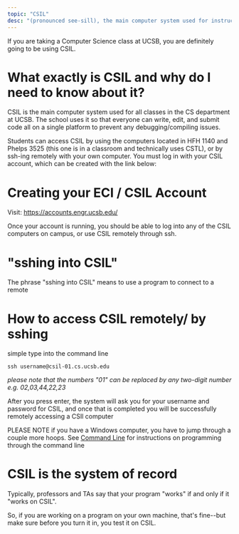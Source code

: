```yaml
---
topic: "CSIL"
desc: "(pronounced see-sill), the main computer system used for instruction at UCSB CS"
---
```


If you are taking a Computer Science class at UCSB, you are definitely going to be using CSIL. 

# What exactly is CSIL and why do I need to know about it?

CSIL is the main computer system used for all classes in the CS department at UCSB. The school uses it so that everyone can write, edit, and submit code all on a single platform to prevent any debugging/compiling issues. 

Students can access CSIL by using the computers located in HFH 1140 and Phelps 3525 (this one is in a classroom and technically uses CSTL), or by ssh-ing remotely with your own computer. You must log in with your CSIL account, which can be created with the link below:


# Creating your ECI / CSIL Account

Visit: <https://accounts.engr.ucsb.edu/>

Once your account is running, you should be able to log into any of the CSIL computers on campus, or use CSIL remotely through ssh.

# "sshing into CSIL"

The phrase "sshing into CSIL" means to use a program to connect to a remote 

# How to access CSIL remotely/ by sshing

simple type into the command line
```
ssh username@csil-01.cs.ucsb.edu
```
*please note that the numbers "01" can be replaced by any two-digit number e.g. 02,03,44,22,23*

After you press enter, the system will ask you for your username and password for CSIL, and once that is completed you will be successfully remotely accessing a CSIl computer

PLEASE NOTE if you have a Windows computer, you have to jump through a couple more hoops. See [Command Line](/_topics/command_line) for instructions on programming through the command line

# CSIL is the system of record

Typically, professors and TAs say that your program "works" if and only if it "works on CSIL".

So, if you are working on a program on your own machine, that's fine--but make sure before you
turn it in, you test it on CSIL.

